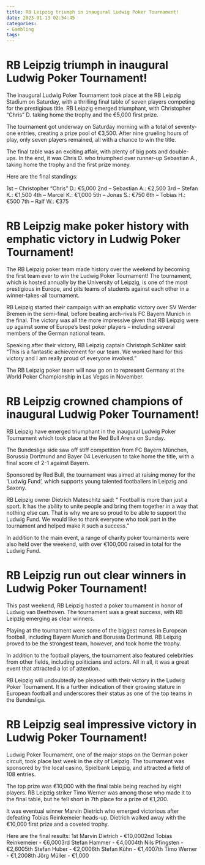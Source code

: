 ```yaml
---
title: RB Leipzig triumph in inaugural Ludwig Poker Tournament!
date: 2023-01-13 02:54:45
categories:
- Gambling
tags:
---
```



#  RB Leipzig triumph in inaugural Ludwig Poker Tournament!

The inaugural Ludwig Poker Tournament took place at the RB Leipzig Stadium on Saturday, with a thrilling final table of seven players competing for the prestigious title. RB Leipzig emerged triumphant, with Christopher “Chris” D. taking home the trophy and the €5,000 first prize.

The tournament got underway on Saturday morning with a total of seventy-one entries, creating a prize pool of €3,500. After nine grueling hours of play, only seven players remained, all with a chance to win the title.

The final table was an exciting affair, with plenty of big pots and double-ups. In the end, it was Chris D. who triumphed over runner-up Sebastian A., taking home the trophy and the first prize money.

Here are the final standings:

1st – Christopher “Chris” D.: €5,000
2nd – Sebastian A.: €2,500
3rd – Stefan K.: €1,500
4th – Marcel K.: €1,000
5th – Jonas S.: €750
6th – Tobias H.: €500 
7th – Ralf W.: €375

#  RB Leipzig make poker history with emphatic victory in Ludwig Poker Tournament!

The RB Leipzig poker team made history over the weekend by becoming the first team ever to win the Ludwig Poker Tournament! The tournament, which is hosted annually by the University of Leipzig, is one of the most prestigious in Europe, and pits teams of students against each other in a winner-takes-all tournament.

RB Leipzig started their campaign with an emphatic victory over SV Werder Bremen in the semi-final, before beating arch-rivals FC Bayern Munich in the final. The victory was all the more impressive given that RB Leipzig were up against some of Europe’s best poker players – including several members of the German national team.

Speaking after their victory, RB Leipzig captain Christoph Schlüter said: “This is a fantastic achievement for our team. We worked hard for this victory and I am really proud of everyone involved.”

The RB Leipzig poker team will now go on to represent Germany at the World Poker Championship in Las Vegas in November.

#  RB Leipzig crowned champions of inaugural Ludwig Poker Tournament!

RB Leipzig have emerged triumphant in the inaugural Ludwig Poker Tournament which took place at the Red Bull Arena on Sunday.

The Bundesliga side saw off stiff competition from FC Bayern München, Borussia Dortmund and Bayer 04 Leverkusen to take home the title, with a final score of 2-1 against Bayern.

Sponsored by Red Bull, the tournament was aimed at raising money for the ‘Ludwig Fund’, which supports young talented footballers in Leipzig and Saxony.

 RB Leipzig owner Dietrich Mateschitz said: “ Football is more than just a sport. It has the ability to unite people and bring them together in a way that nothing else can. That is why we are so proud to be able to support the Ludwig Fund. We would like to thank everyone who took part in the tournament and helped make it such a success.”

In addition to the main event, a range of charity poker tournaments were also held over the weekend, with over €100,000 raised in total for the Ludwig Fund.

#  RB Leipzig run out clear winners in Ludwig Poker Tournament!

This past weekend, RB Leipzig hosted a poker tournament in honor of Ludwig van Beethoven. The tournament was a great success, with RB Leipzig emerging as clear winners.

Playing at the tournament were some of the biggest names in European football, including Bayern Munich and Borussia Dortmund. RB Leipzig proved to be the strongest team, however, and took home the trophy.

In addition to the football players, the tournament also featured celebrities from other fields, including politicians and actors. All in all, it was a great event that attracted a lot of attention.

RB Leipzig will undoubtedly be pleased with their victory in the Ludwig Poker Tournament. It is a further indication of their growing stature in European football and underscores their status as one of the top teams in the Bundesliga.

#  RB Leipzig seal impressive victory in Ludwig Poker Tournament!

Ludwig Poker Tournament, one of the major stops on the German poker circuit, took place last week in the city of Leipzig. The tournament was sponsored by the local casino, Spielbank Leipzig, and attracted a field of 108 entries.

The top prize was €10,000 with the final table being reached by eight players. RB Leipzig striker Timo Werner was among those who made it to the final table, but he fell short in 7th place for a prize of €1,200.

It was eventual winner Marvin Dietrich who emerged victorious after defeating Tobias Reinkemeier heads-up. Dietrich walked away with the €10,000 first prize and a coveted trophy.

Here are the final results:
1st Marvin Dietrich - €10,0002nd Tobias Reinkemeier - €6,0003rd Stefan Hammer - €4,0004th Nils Pfingsten - €2,6005th Stefan Huber - €2,0006th Stefan Kühn - €1,4007th Timo Werner - €1,2008th Jörg Müller - €1,000
